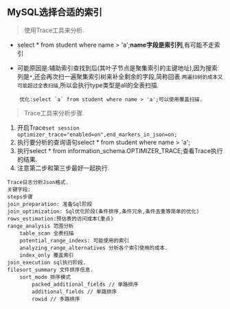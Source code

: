 ## MySQL选择合适的索引

> 使用Trace工具来分析.
* select * from student where name > 'a';**name字段是索引列**,有可能不走索引


* 可能原因是:辅助索引查找到后(其叶子节点是聚集索引的主键地址),因为搜索列是`*`,还会再次扫一遍聚集索引树来补全剩余的字段,简称回表.`两遍扫树的成本又可能超过全表扫描`,所以会执行type类型是all的全表扫描.
```
    优化:select `a` from student where name > 'a';可以使用覆盖扫描.
```
> Trace工具来分析步骤.
1. 开启Trace`set session optimizer_trace="enabled=on",end_markers_in_json=on;`
2. 执行要分析的查询语句select * from student where name > 'a';
3. 执行select * from information_schema.OPTIMIZER_TRACE;查看Trace执行的结果.
4. 注意第二步和第三步最好一起执行.
```
Trace日志分析Json格式.
关键字段:
steps步骤
join_preparation: 准备Sql阶段
join_optimization: Sql优化阶段(条件排序,条件冗余,条件去重等简单的优化)
rows_estimation:预估表的访问成本(重点)
range_analysis 范围分析
    table_scan 全表扫描
    potential_range_indexs: 可能使用的索引
    analyzing_range_alternatives 分析各个索引使用的成本.
    index_only 覆盖索引
join_execution sql执行阶段.
filesort_summary 文件排序信息.
    sort_mode 排序模式
        packed_additional_fields // 单路排序
        additional_fields // 单路排序
        rowid // 多路排序
```